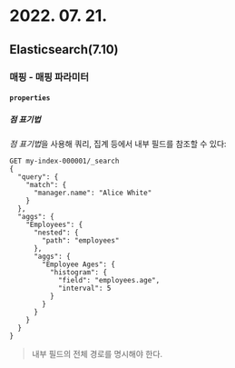 # 2022. 07. 21.

## Elasticsearch(7.10)

### 매핑 - 매핑 파라미터

#### `properties`

##### 점 표기법

*점 표기법*을 사용해 쿼리, 집계 등에서 내부 필드를 참조할 수 있다:

```http
GET my-index-000001/_search
{
  "query": {
    "match": {
      "manager.name": "Alice White"
    }
  },
  "aggs": {
    "Employees": {
      "nested": {
        "path": "employees"
      },
      "aggs": {
        "Employee Ages": {
          "histogram": {
            "field": "employees.age",
            "interval": 5
          }
        }
      }
    }
  }
}
```

> 내부 필드의 전체 경로를 명시해야 한다.